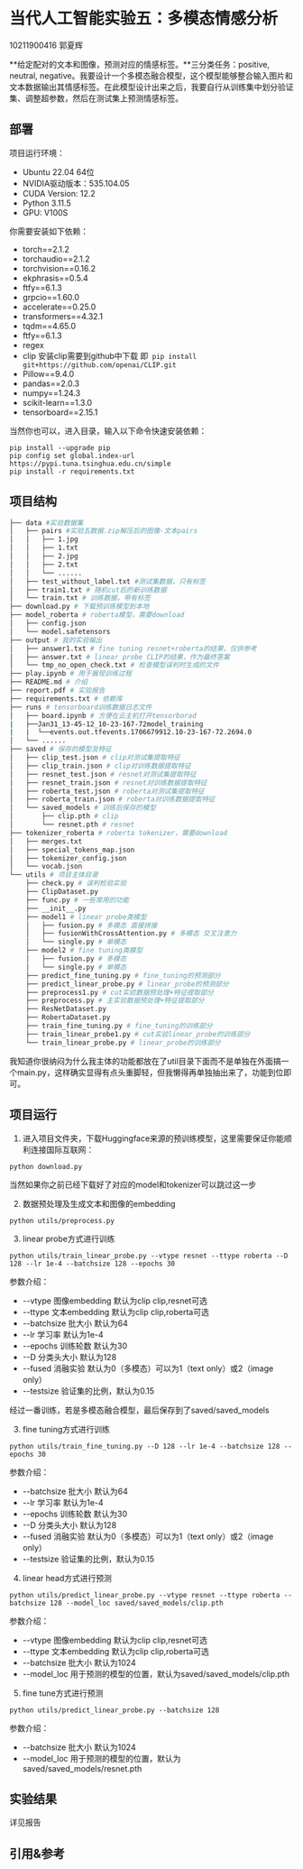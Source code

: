 # 当代人工智能实验五：多模态情感分析

10211900416 郭夏辉

**给定配对的文本和图像，预测对应的情感标签。**三分类任务：positive, neutral, negative。我要设计一个多模态融合模型，这个模型能够整合输入图片和文本数据输出其情感标签。在此模型设计出来之后，我要自行从训练集中划分验证集、调整超参数，然后在测试集上预测情感标签。

## 部署

项目运行环境：

- Ubuntu 22.04 64位
- NVIDIA驱动版本：535.104.05 
- CUDA Version: 12.2 
- Python 3.11.5
- GPU: V100S

你需要安装如下依赖：

- torch==2.1.2
- torchaudio==2.1.2
- torchvision==0.16.2
- ekphrasis==0.5.4
- ftfy==6.1.3
- grpcio==1.60.0
- accelerate==0.25.0
- transformers==4.32.1
- tqdm==4.65.0
- ftfy==6.1.3
- regex
- clip 安装clip需要到github中下载 即` pip install git+https://github.com/openai/CLIP.git`
- Pillow==9.4.0
- pandas==2.0.3
- numpy==1.24.3
- scikit-learn==1.3.0
- tensorboard==2.15.1

当然你也可以，进入目录，输入以下命令快速安装依赖：

```
pip install --upgrade pip 
pip config set global.index-url https://pypi.tuna.tsinghua.edu.cn/simple
pip install -r requirements.txt
```

## 项目结构

```bash
├── data #实验数据集
│   ├── pairs #实验五数据.zip解压后的图像-文本pairs
│   │   ├── 1.jpg
│   │   ├── 1.txt
│   │   ├── 2.jpg
│   │   ├── 2.txt
│   │   └── ......
│   ├── test_without_label.txt #测试集数据，只有标签
│   ├── train1.txt # 随机cut后的新训练数据
│   └── train.txt # 训练数据，带有标签
├── download.py # 下载预训练模型到本地
├── model_roberta # roberta模型，需要download
│   ├── config.json
│   └── model.safetensors
├── output # 我的实验输出
│   ├── answer1.txt # fine tuning resnet+roberta的结果，仅供参考
│   ├── answer.txt # linear probe CLIP的结果，作为最终答案
│   └── tmp_no_open_check.txt # 检查模型误判时生成的文件
├── play.ipynb # 用于展现训练过程
├── README.md # 介绍
├── report.pdf # 实验报告
├── requirements.txt # 依赖库
├── runs # tensorboard训练数据日志文件
│   ├── board.ipynb # 方便在云主机打开tensorborad
|   ├──Jan31_13-45-12_10-23-167-72model_training
|   |  └──events.out.tfevents.1706679912.10-23-167-72.2694.0
│   └── ......
├── saved # 保存的模型及特征
│   ├── clip_test.json # clip对测试集提取特征
│   ├── clip_train.json # clip对训练数据提取特征
│   ├── resnet_test.json # resnet对测试集提取特征
│   ├── resnet_train.json # resnet对训练数据提取特征
│   ├── roberta_test.json # roberta对测试集提取特征
│   ├── roberta_train.json # roberta对训练数据提取特征
│   └── saved_models # 训练后保存的模型
│       ├── clip.pth # clip
│       └── resnet.pth # resnet
├── tokenizer_roberta # roberta tokenizer，需要download
│   ├── merges.txt
│   ├── special_tokens_map.json
│   ├── tokenizer_config.json
│   └── vocab.json
└──	utils # 项目主体目录
    ├── check.py # 误判检验实验
    ├── ClipDataset.py 
    ├── func.py # 一些常用的功能
    ├── __init__.py
    ├── model1 # linear probe类模型
    │   ├── fusion.py # 多模态 直接拼接
    │   ├── fusionWithCrossAttention.py # 多模态 交叉注意力
    │   └── single.py # 单模态
    ├── model2 # fine tuning类模型
    │   ├── fusion.py # 多模态
    │   └── single.py # 单模态
    ├── predict_fine_tuning.py # fine_tuning的预测部分
    ├── predict_linear_probe.py # linear_probe的预测部分
    ├── preprocess1.py # cut实验数据预处理+特征提取部分
    ├── preprocess.py # 主实验数据预处理+特征提取部分
    ├── ResNetDataset.py
    ├── RobertaDataset.py
    ├── train_fine_tuning.py # fine_tuning的训练部分
    ├── train_linear_probe1.py # cut实验linear_probe的训练部分
    └── train_linear_probe.py # linear_probe的训练部分
```

我知道你很纳闷为什么我主体的功能都放在了util目录下面而不是单独在外面搞一个main.py，这样确实显得有点头重脚轻，但我懒得再单独抽出来了，功能到位即可。

## 项目运行

1. 进入项目文件夹，下载Huggingface来源的预训练模型，这里需要保证你能顺利连接国际互联网：

```
python download.py
```

当然如果你之前已经下载好了对应的model和tokenizer可以跳过这一步

2. 数据预处理及生成文本和图像的embedding

```
python utils/preprocess.py 
```

3. linear probe方式进行训练

```
python utils/train_linear_probe.py --vtype resnet --ttype roberta --D 128 --lr 1e-4 --batchsize 128 --epochs 30
```

参数介绍：

- --vtype	图像embedding	默认为clip	clip,resnet可选
- --ttype	 文本embedding	默认为clip	clip,roberta可选
- --batchsize	批大小	默认为64
- --lr	学习率	默认为1e-4
- --epochs	训练轮数	默认为30
- --D	分类头大小	默认为128
- --fused	消融实验	默认为0（多模态）可以为1（text only）或2（image only）
- --testsize	验证集的比例，默认为0.15

经过一番训练，若是多模态融合模型，最后保存到了saved/saved_models


3. fine tuning方式进行训练

```
python utils/train_fine_tuning.py --D 128 --lr 1e-4 --batchsize 128 --epochs 30
```

参数介绍：

- --batchsize	批大小	默认为64
- --lr	学习率	默认为1e-4
- --epochs	训练轮数	默认为30
- --D	分类头大小	默认为128
- --fused	消融实验	默认为0（多模态）可以为1（text only）或2（image only）
- --testsize	验证集的比例，默认为0.15


4. linear head方式进行预测

```
python utils/predict_linear_probe.py --vtype resnet --ttype roberta --batchsize 128 --model_loc saved/saved_models/clip.pth
```

参数介绍：

- --vtype	图像embedding	默认为clip	clip,resnet可选
- --ttype	 文本embedding	默认为clip	clip,roberta可选
- --batchsize	批大小	默认为1024
- --model_loc	用于预测的模型的位置，默认为saved/saved_models/clip.pth

5. fine tune方式进行预测

```
python utils/predict_linear_probe.py --batchsize 128
```

参数介绍：

- --batchsize	批大小	默认为1024
- --model_loc	用于预测的模型的位置，默认为saved/saved_models/resnet.pth

## 实验结果

详见报告

## 引用&参考

[^1]: Transformer架构的整体指南: https://luxiangdong.com/2023/09/10/trans/#/

[^2]: Zi-Yi Dou, et al. An Empirical Study of Training End-to-End Vision-and-Language Transformers [J]. arXiv preprint arXiv: 2111.02387

[^3]: Dosovitskiy, Alexey, et al. An image is worth 16x16 words: Transformers for image recognition at scale. arXiv preprint arXiv:2010.11929 (2020).

[^4]: 狗都能看懂的Vision Transformer的讲解和代码实现vision transformer代码-CSDN博客: https://blog.csdn.net/weixin_42392454/article/details/122667271

[^5]: ViT论文逐段精读【论文精读】: https://www.youtube.com/watch?v=FRFt3x0bO94

[^6]: Liu, Yinhan, et al. Roberta: A robustly optimized bert pretraining approach. arXiv preprint arXiv:1907.11692.

[^7]: Kaiming He, et al: Deep residual learning for image recognition, 2016. arXiv:1512.03385

[^8]: 论文精读: https://www.youtube.com/playlist?list=PLFXJ6jwg0qW-7UM8iUTj3qKqdhbQULP5I

[^9]: CLIP 论文逐段精读【论文精读】: https://www.youtube.com/watch?v=OZF1t_Hieq8

[^10]:  Alec Radford, et al. Learning transferable visual models from natural language supervision. International Conference on Machine Learning. PMLR, 2021. arXiv:2103.00020

[^11]: Why Pytorch officially use mean=[0.485, 0.456, 0.406] and std=[0.229, 0.224, 0.225] to normalize images?：  https://stackoverflow.com/questions/58151507/why-pytorch-officially-use-mean-0-485-0-456-0-406-and-std-0-229-0-224-0-2

[^12]: Cheema, Gullal S., et al. A fair and comprehensive comparison of multimodal tweet sentiment analysis methods [J]. Proceedings of the 2021 Workshop on Multi-Modal Pre-Training for Multimedia Understanding. 2021.

[^13]: 深度学习基础系列（九）| Dropout VS Batch Normalization? 是时候放弃Dropout了 - 可可心心 - 博客园: https://www.cnblogs.com/hutao722/p/9946047.html

[^14]: Sergey Ioffe, et al. Batch Normalization: Accelerating Deep Network Training by Reducing Internal Covariate Shift. arXiv:1502.03167

[^15]: Sheng Shen, et al. PowerNorm: Rethinking Batch Normalization in Transformers. arXiv: 2003.07845

[^16]: https://github.com/cleopatra-itn/fair_multimodal_sentiment
